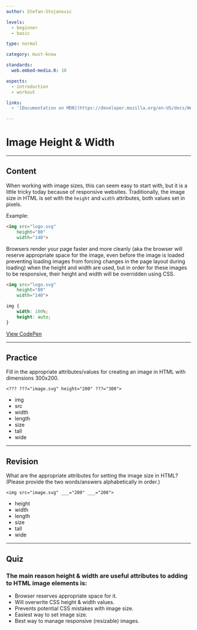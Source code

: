 ```yaml
---
author: Stefan-Stojanovic

levels:
  - beginner
  - basic

type: normal

category: must-know

standards:
  web.embed-media.0: 10

aspects:
  - introduction
  - workout

links:
  - '[Documentation on MDN](https://developer.mozilla.org/en-US/docs/Web/HTML/Element/img){documentation}'

---
```

# Image Height & Width
---
## Content

When working with image sizes, this can seem easy to start with, but it is a little tricky today because of responsive websites. Traditionally, the image size in HTML is set with the `height` and `width` attributes, both values set in pixels.

Example:
```html
<img src="logo.svg"
    height="80"
    width="140">
```

Browsers render your page faster and more cleanly (aka the browser will reserve appropriate space for the image, even before the image is loaded preventing loading images from forcing changes in the page layout during loading) when the height and width are used, but in order for these images to be responsive, their height and width will be overridden using CSS.

```html
<img src="logo.svg"
    height="80"
    width="140">
```

```css
img {
    width: 100%;
    height: auto;
}
```
[View CodePen](https://codepen.io/enkidevs/pen/GBRLYE)

---
## Practice

Fill in the appropriate attributes/values for creating an image in HTML with dimensions 300x200.

`<??? ???="image.svg" height="200" ???="300">`

* img
* src
* width
* length
* size
* tall
* wide

---
## Revision

What are the appropriate attributes for setting the image size in HTML? (Please provide the two words/answers alphabetically in order.)

`<img src="image.svg" ___="200" ___="200">`

* height
* width
* length
* size
* tall
* wide

---
## Quiz

### The main reason height & width are useful attributes to adding to HTML image elements is:

* Browser reserves appropriate space for it.
* Will overwrite CSS height & width values.
* Prevents potential CSS mistakes with image size.
* Easiest way to set image size.
* Best way to manage responsive (resizable) images.
